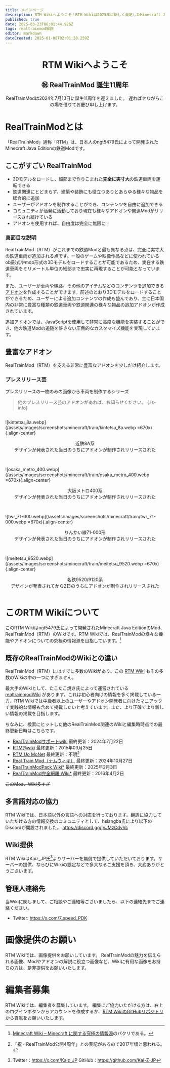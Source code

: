 ```yaml
---
title: メインページ
description: RTM Wikiへようこそ！RTM Wikiは2025年に新しく発足したMinecraft Java Editionの鉄道Mod、RealTrainMod（RTM）のWikiです。このサイトを見ればRealTrainModがわかる！
published: true
date: 2025-03-23T06:01:44.926Z
tags: realtrainmod解説
editor: markdown
dateCreated: 2025-01-08T02:01:28.259Z
---
```


<h1 style="text-align:center">RTM Wikiへようこそ</h1>

<h2 style="text-align:center">㊗ RealTrainMod 誕生11周年</h2>

<p style="text-align:center">
  RealTrainModは2024年7月13日に誕生11周年を迎えました。
  遅ればせながらこの場を借りてお慶び申し上げます。
</p>


<!--
メモ：この辺にRealTrainMod（RTM）を象徴するような画像を一枚
-->

<!--
<blockquote class="twitter-tweet" data-media-max-width="800" data-lang="ja" data-dnt="true"><p lang="ja" dir="ltr"><a href="https://twitter.com/hashtag/RealTrainMod?src=hash&amp;ref_src=twsrc%5Etfw">#RealTrainMod</a> <a href="https://twitter.com/hashtag/Minecraft?src=hash&amp;ref_src=twsrc%5Etfw">#Minecraft</a> <br><br>あなたの街にも<br>自動車、走らせませんか？<br><br>レイアウトデータをUploadしました。<br>HojyoLayoutPack_『NPCCars_HTDemo』 <a href="https://t.co/Ya1LQQHKsP">https://t.co/Ya1LQQHKsP</a><br><br>RTM/H10BM/NPCCarsほか、<br>いくつかの前提Modが必要です。<br><br>（リプライで続く） <a href="https://t.co/QVpI5hywtz">pic.twitter.com/QVpI5hywtz</a></p>&mdash; 宝条みちる@Minecraft (@hojyo_minecraft) <a href="https://twitter.com/hojyo_minecraft/status/1789626066098942406?ref_src=twsrc%5Etfw">2024年5月12日</a></blockquote>
-->
          
# RealTrainModとは
「RealTrainMod」通称「RTM」は、日本人のngt5479氏によって開発されたMinecraft Java Editionの鉄道Modです。

## ここがすごい RealTrainMod
- 3Dモデルをロードし、細部まで作りこまれた**完全に実寸大**の鉄道車両を運転できる
- 鉄道関連にとどまらず、建築や装飾にも役立つありとあらゆる様々な物品を総合的に追加
- ユーザーがアドオンを制作することができ、コンテンツを自由に追加できる
- コミュニティが活発に活動しており現在も様々なアドオンや関連Modがリリースされ続けている
- アドオンを使用すれば、自由度は完全に無限に！

### 真面目な説明
RealTrainMod（RTM）がこれまでの鉄道Modと最も異なる点は、完全に実寸大の鉄道車両が追加される点です。一般のゲームや映像作品などに使われているobj形式やmqo形式の3Dモデルをロードすることが可能であるため、実在する鉄道車両をミリメートル単位の細部まで忠実に再現することが可能となっています。

また、ユーザーが車両や線路、その他のアイテムなどのコンテンツを追加できる[アドオン](/ja/addon-usage)を作成することができます。前述のとおり3Dモデルをロードすることができるため、ユーザーによる追加コンテンツの作成も盛んであり、主に日本国内の非常に豊富な種類の鉄道車両や鉄道関連の様々な物品の追加アドオンが作成されています。

追加アドオンでは、JavaScriptを使用して非常に高度な機能を実装することができ、他の鉄道Modの追随を許さない圧倒的なカスタマイズ機能を実現しています。

## 豊富なアドオン
RealTrainMod（RTM）を支える非常に豊富なアドオンを少しだけ紹介します。
<!--
<blockquote class="twitter-tweet" data-conversation="none" data-lang="ja" data-dnt="true" data-theme="dark"><p lang="ja" dir="ltr">こちらのほうはソリオと比べて、なんだか少しいかめしい見た目になったような気がします……姉妹車なので、そう大きくは変わらないのですが。エンブレム効果でしょうか？ <a href="https://t.co/0AiJqQtqsy">pic.twitter.com/0AiJqQtqsy</a></p>&mdash; 宝条みちる@Minecraft (@hojyo_minecraft) <a href="https://twitter.com/hojyo_minecraft/status/1868287778649485411?ref_src=twsrc%5Etfw">2024年12月15日</a></blockquote>
-->

### プレスリリース芸
プレスリリースの一枚のみの画像から車両を制作するシリーズ
> 他のプレスリリース芸のアドオンがあれば、お知らせください。
{.is-info}
<div style="
            display: flex;
            flex-wrap: wrap;
            justify-content: center;
            align-items: center;
            gap: 16px;
            ">
  <div>
    
  ![kintetsu_8a.webp](/assets/images/screenshots/minecraft/train/kintetsu_8a.webp =670x){.align-center}
  <p style="text-align:center">近鉄8A系<br>デザインが発表された当日のうちにアドオンが制作されリリースされた</p>
  </div>

  <div>
    
  ![osaka_metro_400.webp](/assets/images/screenshots/minecraft/train/osaka_metro_400.webp =670x){.align-center}
  <p style="text-align:center">大阪メトロ400系<br>デザインが発表された当日のうちにアドオンが制作されリリースされた</p>
  </div>

  <div>
    
  ![twr_71-000.webp](/assets/images/screenshots/minecraft/train/twr_71-000.webp =670x){.align-center}
  <p style="text-align:center">りんかい線71-000形<br>デザインが発表された当日のうちにアドオンが制作されリリースされた</p>
  </div>

  <div>
    
  ![meitetsu_9520.webp](/assets/images/screenshots/minecraft/train/meitetsu_9520.webp =670x){.align-center}
  <p style="text-align:center">名鉄9520/9120系<br>デザインが発表されてから2日のうちにアドオンが制作されリリースされた</p>
  </div>
</div>


# このRTM Wikiについて
このRTM Wikiはngt5479氏によって開発されたMinecraft Java EditionのMod、RealTrainMod（RTM）のWikiです。RTM Wikiでは、RealTrainModの様々な機能やアドオンについての究極の情報源を目指しています。[^1]

## 既存のRealTrainModのWikiとの違い
RealTrainMod（RTM）にはすでに多数のWikiがあり、この [RTM Wiki](/ja/home) もその多数のWikiの中の一つにすぎません。

最大手のWikiとして、たこたこ焼き氏によって運営されている [realtrainmodWiki](https://gamerch.com/realtrainmod/) があります。これは初心者向けの情報を多く掲載している一方、RTM Wikiでは中級者以上のユーザーやアドオン開発者に向けたマニアックで実践的な情報も含めて掲載したいと考えています。また、より正確でより新しい情報の掲載を目指します。

ちなみに、検索にヒットした他のRealTrainMod関連のWikiと編集時時点での最終更新日時はこちらです。
* [RealTrainModサポートwiki](https://wikiwiki.jp/rtm-sub/) 最終更新：2024年7月22日
* [RTM@wiki](https://w.atwiki.jp/ngtmods/) 最終更新：2015年03月25日
* [RTM Uo MoNet](http://rtm-uo-monet.wikidot.com/) 最終更新：不明[^2]
* [Real Train Mod（ナムウィキ）](https://namu.wiki/w/Real%20Train%20Mod) 最終更新：2024年10月27日
* [RealTrainModPack Wiki*](https://wikiwiki.jp/rtm-addon/) 最終更新：2025年2月3日
* [RealTrainMod完全網羅 Wiki*](https://wikiwiki.jp/maikurartm/) 最終更新：2016年4月2日

~~このMod、Wiki多すぎ~~

## 多言語対応の協力
RTM Wikiでは、日本語以外の言語への対応を行っております。翻訳に協力していただける方の情報交換のコミュニティとして、hsiangba氏により以下のDiscordが開設されました。
https://discord.gg/jVJMzCdvVc

## Wiki提供
RTM WikiはKaiz_JP氏[^3]よりサーバーを無償で提供していただいております。サーバーの提供、ならびにWikiの設定などで多大なるご支援を頂き、大変ありがとうございます。

## 管理人連絡先
当Wikiに関しまして、ご相談やご連絡等ございましたら、以下の連絡先までご連絡ください。
- Twitter: https://x.com/7_speed_PDK

# 画像提供のお願い
RTM Wikiでは、画像提供をお願いしています。
RealTrainModの魅力を伝えられる画像、Modやアドオンの解説に役立つ画像など、Wikiに有用な画像をお持ちの方は、是非提供をお願いいたします。

# 編集者募集
RTM Wikiでは、編集者を募集しています。
編集にご協力いただける方は、右上のログインボタンからアカウントを作成するか、[RTM WikiのGitHubリポジトリ](https://github.com/Builder256/RTM-Wiki) から貢献をお願いいたします。


[^1]: [Minecraft Wiki – Minecraft に関する究極の情報源](https://ja.minecraft.wiki/)のパクリである。
[^2]: 「祝・RealTrainMod公開4周年」との表記があるので2017年頃と思われる。
[^3]: Twitter：https://x.com/Kaiz_JP
GitHub：https://github.com/Kai-Z-JP
